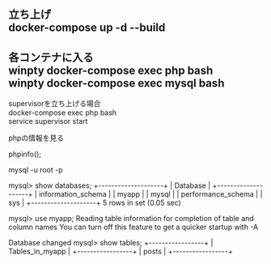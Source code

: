 立ち上げ  
docker-compose up -d --build
---
各コンテナに入る  
winpty docker-compose exec php bash  
winpty docker-compose exec mysql bash
---
supervisorを立ち上げる場合  
docker-compose exec php bash  
service supervisor start  


phpの情報を見る

phpinfo();


mysql -u root -p

mysql> show databases;
+--------------------+
| Database           |
+--------------------+
| information_schema |
| myapp              |
| mysql              |
| performance_schema |
| sys                |
+--------------------+
5 rows in set (0.05 sec)

mysql> use myapp;
Reading table information for completion of table and column names
You can turn off this feature to get a quicker startup with -A

Database changed
mysql> show tables;
+-----------------+
| Tables_in_myapp |
+-----------------+
| posts           |
+-----------------+

 